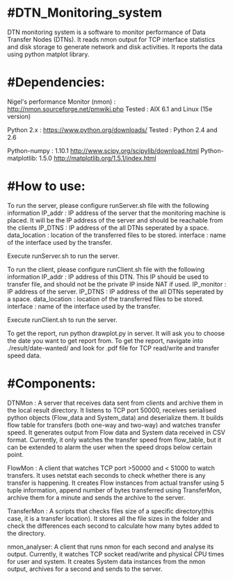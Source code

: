 #DTN_Monitoring_system
=======================

DTN monitoring system is a software to monitor performance of Data Transfer Nodes (DTNs).
It reads nmon output for TCP interface statistics and disk storage to generate network
and disk activities. It reports the data using python matplot library.

#Dependencies:
=======================

Nigel's performance Monitor (nmon) : http://nmon.sourceforge.net/pmwiki.php
Tested : AIX 6.1 and Linux (15e version)

Python 2.x : https://www.python.org/downloads/
Tested : Python 2.4 and 2.6

Python-numpy : 1.10.1 http://www.scipy.org/scipylib/download.html
Python-matplotlib: 1.5.0 http://matplotlib.org/1.5.1/index.html

#How to use:
=======================
To run the server, please configure runServer.sh file with the following information
IP_addr : IP address of the server that the monitoring machine is placed. It will be the IP address of the server and should be reachable from the clients
IP_DTNS : IP address of the all DTNs seperated by a space.
data_location : location of the transferred files to be stored.
interface : name of the interface used by the transfer.

Execute runServer.sh to run the server.

To run the client, please configure runClient.sh file with the following information
IP_addr : IP address of this DTN. This IP should be used to transfer file, and should not be the private IP inside NAT if used.
IP_monitor : IP address of the server.
IP_DTNS : IP address of the all DTNs seperated by a space.
data_location : location of the transferred files to be stored.
interface : name of the interface used by the transfer.

Execute runClient.sh to run the server.

To get the report, run python drawplot.py in server. It will ask you to choose the date you want to get report from. To get the report, navigate into ./result/date-wanted/ and look for .pdf file for TCP read/write and transfer speed data.

#Components:
=======================
DTNMon : A server that receives data sent from clients and archive them in the local result directory. It listens to TCP port 50000, receives serialised python objects (Flow_data and System_data) and deserialize them. It builds flow table for transfers (both one-way and two-way) and watches transfer speed. It generates output from Flow data and System data received in CSV format. Currently, it only watches the transfer speed from flow_table, but it can be extended to alarm the user when the speed drops below certain point.

FlowMon : A client that watches TCP port >50000 and < 51000 to watch transfers. It uses netstat each seconds to check whether there is any transfer is happening. It creates Flow instances from actual transfer using 5 tuple information, append number of bytes transferred using TransferMon, archive them for a minute and sends the archive to the server.

TransferMon : A scripts that checks files size of a specific directory(this case, it is a transfer location). It stores all the file sizes in the folder and check the differences each second to calculate how many bytes added to the directory.

nmon_analyser: A client that runs nmon for each second and analyse its output. Currently, it watches TCP socket read/write and physical CPU times for user and system. It creates System data instances from the nmon output, archives for a second and sends to the server.